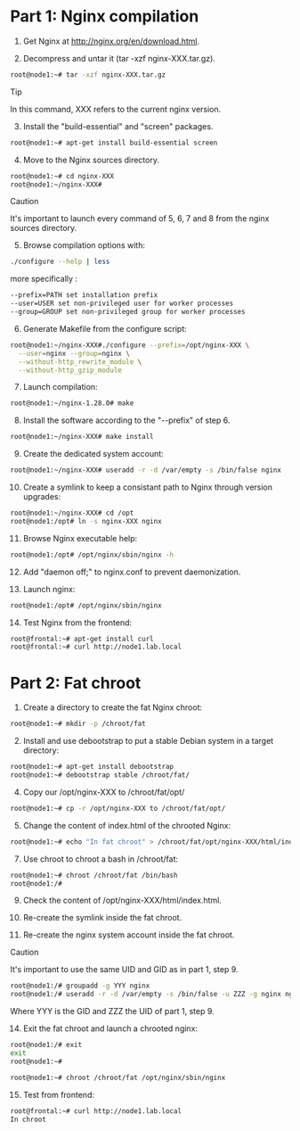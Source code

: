 # Part 1: Nginx compilation

1. Get Nginx at http://nginx.org/en/download.html.

2. Decompress and untar it (tar -xzf nginx-XXX.tar.gz).

```bash
root@node1:~# tar -xzf nginx-XXX.tar.gz
```

> [!TIP]
> In this command, XXX refers to the current nginx version.

3. Install the "build-essential" and "screen" packages.

```bash
root@node1:~# apt-get install build-essential screen
```

4. Move to the Nginx sources directory.

```bash
root@node1:~# cd nginx-XXX
root@node1:~/nginx-XXX#
```

> [!CAUTION]
> It's important to launch every command of 5, 6, 7 and 8 from the nginx sources directory.

5. Browse compilation options with:

```bash
./configure --help | less
```
more specifically :

```bash
--prefix=PATH set installation prefix
--user=USER set non-privileged user for worker processes
--group=GROUP set non-privileged group for worker processes
```

6. Generate Makefile from the configure script:

```bash
root@node1:~/nginx-XXX#./configure --prefix=/opt/nginx-XXX \
  --user=nginx --group=nginx \
  --without-http_rewrite_module \
  --without-http_gzip_module
```

7. Launch compilation:

```bash
root@node1:~/nginx-1.28.0# make
```

8. Install the software according to the "--prefix" of step 6.

```bash
root@node1:~/nginx-XXX# make install
```

9. Create the dedicated system account:

```bash
root@node1:~/nginx-XXX# useradd -r -d /var/empty -s /bin/false nginx
```

10. Create a symlink to keep a consistant path to Nginx through version upgrades:

```bash
root@node1:~/nginx-XXX# cd /opt
root@node1:/opt# ln -s nginx-XXX nginx
```

11. Browse Nginx executable help:

```bash
root@node1:/opt# /opt/nginx/sbin/nginx -h
```

12. Add "daemon off;" to nginx.conf to prevent daemonization.

13. Launch nginx:

```bash
root@node1:/opt# /opt/nginx/sbin/nginx
```

14. Test Nginx from the frontend:

```bash
root@frontal:~# apt-get install curl
root@frontal:~# curl http://node1.lab.local
```

# Part 2: Fat chroot

1. Create a directory to create the fat Nginx chroot:

```bash
root@node1:~# mkdir -p /chroot/fat
```

2. Install and use debootstrap to put a stable Debian system in a target directory:

```bash
root@node1:~# apt-get install debootstrap
root@node1:~# debootstrap stable /chroot/fat/
```

4. Copy our /opt/nginx-XXX to /chroot/fat/opt/

```bash
root@node1:~# cp -r /opt/nginx-XXX to /chroot/fat/opt/
```

5. Change the content of index.html of the chrooted Nginx:

```bash
root@node1:~# echo "In fat chroot" > /chroot/fat/opt/nginx-XXX/html/index.html
```

7. Use chroot to chroot a bash in /chroot/fat:

```bash
root@node1:~# chroot /chroot/fat /bin/bash
root@node1:/#
```

9. Check the content of /opt/nginx-XXX/html/index.html.

11. Re-create the symlink inside the fat chroot.

12. Re-create the nginx system account inside the fat chroot.

> [!CAUTION]
> It's important to use the same UID and GID as in part 1, step 9.

```bash
root@node1:/# groupadd -g YYY nginx
root@node1:/# useradd -r -d /var/empty -s /bin/false -u ZZZ -g nginx nginx
```

Where YYY is the GID and ZZZ the UID of part 1, step 9.

14. Exit the fat chroot and launch a chrooted nginx:

```bash
root@node1:/# exit
exit
root@node1:~#
```

```bash
root@node1:~# chroot /chroot/fat /opt/nginx/sbin/nginx
```

15. Test from frontend:

```bash
root@frontal:~# curl http://node1.lab.local
In chroot
```
